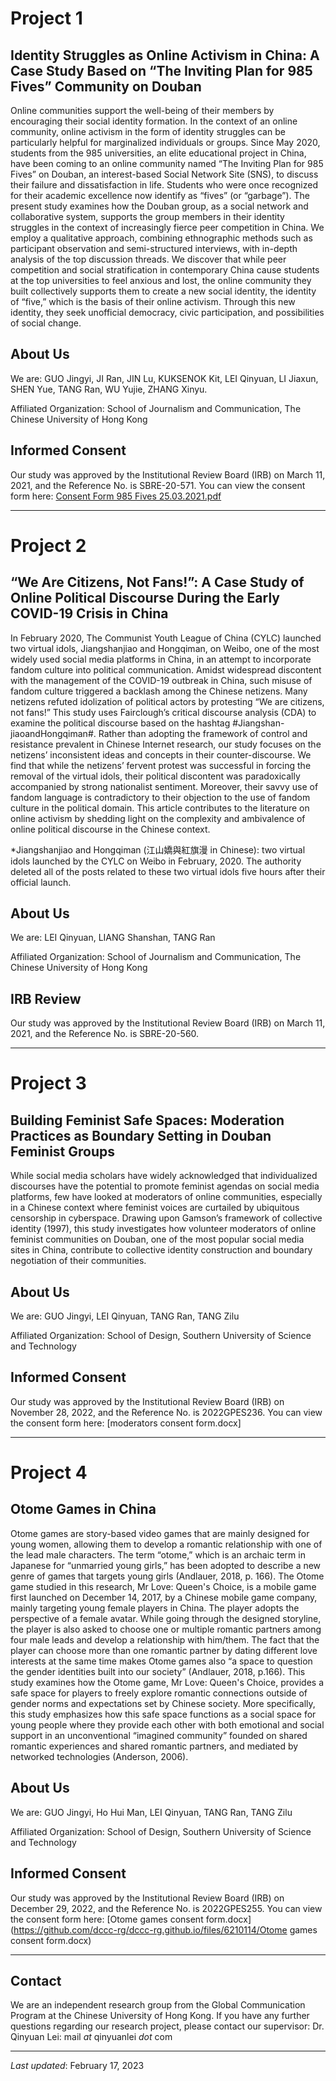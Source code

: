 # Project 1

## Identity Struggles as Online Activism in China: A Case Study Based on “The Inviting Plan for 985 Fives” Community on Douban

Online communities support the well-being of their members by encouraging their social identity formation. In the context of an online community, online activism in the form of identity struggles can be particularly helpful for marginalized individuals or groups. Since May 2020, students from the 985 universities, an elite educational project in China, have been coming to an online community named “The Inviting Plan for 985 Fives” on Douban, an interest-based Social Network Site (SNS), to discuss their failure and dissatisfaction in life. Students who were once recognized for their academic excellence now identify as “fives” (or “garbage”). The present study examines how the Douban group, as a social network and collaborative system, supports the group members in their identity struggles in the context of increasingly fierce peer competition in China. We employ a qualitative approach, combining ethnographic methods such as participant observation and semi-structured interviews, with in-depth analysis of the top discussion threads. We discover that while peer competition and social stratification in contemporary China cause students at the top universities to feel anxious and lost, the online community they built collectively supports them to create a new social identity, the identity of “five,” which is the basis of their online activism. Through this new identity, they seek unofficial democracy, civic participation, and possibilities of social change.

## About Us

We are: GUO Jingyi, JI Ran, JIN Lu, KUKSENOK Kit, LEI Qinyuan, LI Jiaxun, SHEN Yue, TANG Ran, WU Yujie, ZHANG Xinyu.

Affiliated Organization:  School of Journalism and Communication, The Chinese University of Hong Kong

## Informed Consent

Our study was approved by the Institutional Review Board (IRB) on March 11, 2021, and the Reference No. is SBRE-20-571. You can view the consent form here: [Consent Form 985 Fives 25.03.2021.pdf](https://github.com/dccc-rg/dccc-rg.github.io/files/6210114/Consent.Form.985.Fives.25.03.2021.pdf)

---

# Project 2

## “We Are Citizens, Not Fans!”: A Case Study of Online Political Discourse During the Early COVID-19 Crisis in China

In February 2020, The Communist Youth League of China (CYLC) launched two virtual idols, Jiangshanjiao and Hongqiman, on Weibo, one of the most widely used social media platforms in China, in an attempt to incorporate fandom culture into political communication. Amidst widespread discontent with the management of the COVID-19 outbreak in China, such misuse of fandom culture triggered a backlash among the Chinese netizens. Many netizens refuted idolization of political actors by protesting “We are citizens, not fans!” This study uses Fairclough’s critical discourse analysis (CDA) to examine the political discourse based on the hashtag #Jiangshan- jiaoandHongqiman#. Rather than adopting the framework of control and resistance prevalent in Chinese Internet research, our study focuses on the netizens’ inconsistent ideas and concepts in their counter-discourse. We find that while the netizens’ fervent protest was successful in forcing the removal of the virtual idols, their political discontent was paradoxically accompanied by strong nationalist sentiment. Moreover, their savvy use of fandom language is contradictory to their objection to the use of fandom culture in the political domain. This article contributes to the literature on online activism by shedding light on the complexity and ambivalence of online political discourse in the Chinese context.

*Jiangshanjiao and Hongqiman (江山嬌與紅旗漫 in Chinese): two virtual idols launched by the CYLC on Weibo in February, 2020. The authority deleted all of the posts related to these two virtual idols five hours after their official launch.

## About Us

We are: LEI Qinyuan, LIANG Shanshan, TANG Ran

Affiliated Organization:  School of Journalism and Communication, The Chinese University of Hong Kong

## IRB Review

Our study was approved by the Institutional Review Board (IRB) on March 11, 2021, and the Reference No. is SBRE-20-560. 

---

# Project 3

## Building Feminist Safe Spaces: Moderation Practices as Boundary Setting in Douban Feminist Groups

While social media scholars have widely acknowledged that individualized discourses have the potential to promote feminist agendas on social media platforms, few have looked at moderators of online communities, especially in a Chinese context where feminist voices are curtailed by ubiquitous censorship in cyberspace. Drawing upon Gamson’s framework of collective identity (1997), this study investigates how volunteer moderators of online feminist communities on Douban, one of the most popular social media sites in China, contribute to collective identity construction and boundary negotiation of their communities.

## About Us

We are: GUO Jingyi, LEI Qinyuan, TANG Ran, TANG Zilu

Affiliated Organization:  School of Design, Southern University of Science and Technology

## Informed Consent

Our study was approved by the Institutional Review Board (IRB) on November 28, 2022, and the Reference No. is 2022GPES236. You can view the consent form here: [moderators consent form.docx]

---

# Project 4

## Otome Games in China

Otome games are story-based video games that are mainly designed for young women, allowing them to develop a romantic relationship with one of the lead male characters. The term “otome,” which is an archaic term in Japanese for “unmarried young girls,” has been adopted to describe a new genre of games that targets young girls (Andlauer, 2018, p. 166). The Otome game studied in this research, Mr Love: Queen's Choice, is a mobile game first launched on December 14, 2017, by a Chinese mobile game company, mainly targeting young female players in China. The player adopts the perspective of a female avatar. While going through the designed storyline, the player is also asked to choose one or multiple romantic partners among four male leads and develop a relationship with him/them. The fact that the player can choose more than one romantic partner by dating different love interests at the same time makes Otome games also “a space to question the gender identities built into our society” (Andlauer, 2018, p.166). This study examines how the Otome game, Mr Love: Queen's Choice, provides a safe space for players to freely explore romantic connections outside of gender norms and expectations set by Chinese society. More specifically, this study emphasizes how this safe space functions as a social space for young people where they provide each other with both emotional and social support in an unconventional “imagined community” founded on shared romantic experiences and shared romantic partners, and mediated by networked technologies (Anderson, 2006). 

## About Us

We are: GUO Jingyi, Ho Hui Man, LEI Qinyuan, TANG Ran, TANG Zilu

Affiliated Organization:  School of Design, Southern University of Science and Technology

## Informed Consent

Our study was approved by the Institutional Review Board (IRB) on December 29, 2022, and the Reference No. is 2022GPES255. You can view the consent form here: [Otome games consent form.docx](https://github.com/dccc-rg/dccc-rg.github.io/files/6210114/Otome games consent form.docx)

---

## Contact

We are an independent research group from the Global Communication Program at the Chinese University of Hong Kong. If you have any further questions regarding our research project, please contact our supervisor: Dr. Qinyuan Lei: mail _at_ qinyuanlei _dot_ com 

---

_Last updated_: February 17, 2023
